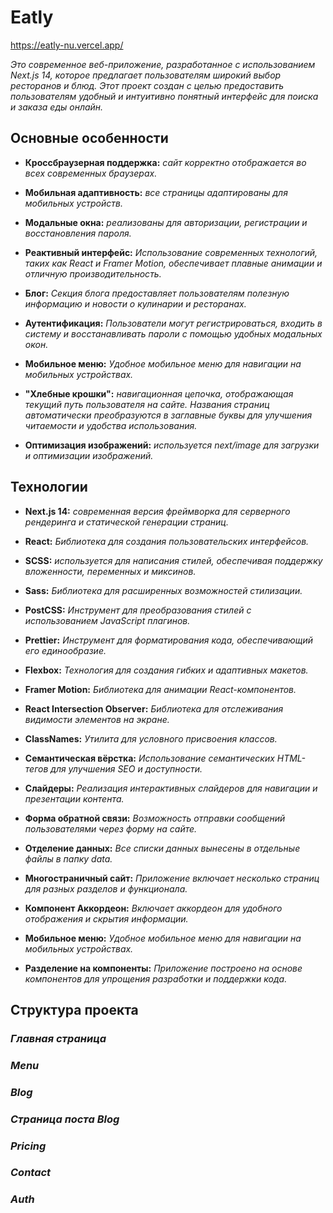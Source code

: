 # Eatly

https://eatly-nu.vercel.app/

 _Это современное веб-приложение, разработанное с использованием Next.js 14, которое предлагает пользователям широкий выбор ресторанов и блюд. Этот проект создан с целью предоставить пользователям удобный и интуитивно понятный интерфейс для поиска и заказа еды онлайн._

## Основные особенности

- __Кроссбраузерная поддержка:__ 
_сайт корректно отображается во всех современных браузерах._

- __Мобильная адаптивность:__ 
_все страницы адаптированы для мобильных устройств._

- __Модальные окна:__ 
_реализованы для авторизации, регистрации и восстановления пароля._

- __Реактивный интерфейс:__ 
_Использование современных технологий, таких как React и Framer Motion, обеспечивает плавные анимации и отличную производительность._

<!-- Фильтрация и сортировка: Пользователи могут легко находить рестораны и блюда, используя различные фильтры и параметры сортировки. -->

- __Блог:__
_Секция блога предоставляет пользователям полезную информацию и новости о кулинарии и ресторанах._

- __Аутентификация:__ 
_Пользователи могут регистрироваться, входить в систему и восстанавливать пароли с помощью удобных модальных окон._

<!-- Администрирование: Панель администратора позволяет управлять контентом сайта, включая добавление и редактирование ресторанов и блюд. -->

- __Мобильное меню:__ 
_Удобное мобильное меню для навигации на мобильных устройствах._

- __"Хлебные крошки":__ 
_навигационная цепочка, отображающая текущий путь пользователя на сайте. Названия страниц автоматически преобразуются в заглавные буквы для улучшения читаемости и удобства использования._

- __Оптимизация изображений:__ 
_используется next/image для загрузки и оптимизации изображений._

## Технологии

- __Next.js 14:__ 
_современная версия фреймворка для серверного рендеринга и статической генерации страниц._

- __React:__ 
_Библиотека для создания пользовательских интерфейсов._

- __SCSS:__ 
_используется для написания стилей, обеспечивая поддержку вложенности, переменных и миксинов._

- __Sass:__ 
_Библиотека для расширенных возможностей стилизации._

- __PostCSS:__ 
_Инструмент для преобразования стилей с использованием JavaScript плагинов._

- __Prettier:__ 
_Инструмент для форматирования кода, обеспечивающий его единообразие._

- __Flexbox:__ 
_Технология для создания гибких и адаптивных макетов._

- __Framer Motion:__ 
_Библиотека для анимации React-компонентов._

- __React Intersection Observer:__ 
_Библиотека для отслеживания видимости элементов на экране._

- __ClassNames:__ 
_Утилита для условного присвоения классов._

- __Семантическая вёрстка:__ 
_Использование семантических HTML-тегов для улучшения SEO и доступности._

- __Слайдеры:__ 
_Реализация интерактивных слайдеров для навигации и презентации контента._

- __Форма обратной связи:__ 
_Возможность отправки сообщений пользователями через форму на сайте._

- __Отделение данных:__ 
_Все списки данных вынесены в отдельные файлы в папку data._

- __Многостраничный сайт:__ 
_Приложение включает несколько страниц для разных разделов и функционала._

- __Компонент Аккордеон:__ 
_Включает аккордеон для удобного отображения и скрытия информации._

- __Мобильное меню:__ 
_Удобное мобильное меню для навигации на мобильных устройствах._

- __Разделение на компоненты:__ 
_Приложение построено на основе компонентов для упрощения разработки и поддержки кода._

## Структура проекта
<!-- src/app/layout.js: Главный файл макета приложения.
src/data/combinedPosts.js: Файл данных для блога.
src/app/blog/[id]/page.jsx: Компонент страницы блога.
src/app/api/auth/register.js: Файл API для регистрации пользователей. -->
### _Главная страница_

### _Menu_

### _Blog_

### _Страница поста Blog_

### _Pricing_

### _Contact_

### _Auth_

